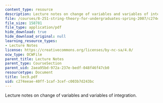 ```yaml
---
content_type: resource
description: Lecture notes on change of variables and variables of integration.
file: /courses/8-251-string-theory-for-undergraduates-spring-2007/c274eeae40ff1caf3cefc003b7d243bc_lec9.pdf
file_size: 158781
file_type: application/pdf
hide_download: true
hide_download_original: null
learning_resource_types:
- Lecture Notes
license: https://creativecommons.org/licenses/by-nc-sa/4.0/
ocw_type: OCWFile
parent_title: Lecture Notes
parent_type: CourseSection
parent_uid: 2aea95bd-972a-237e-bedf-048f46f47cb0
resourcetype: Document
title: lec9.pdf
uid: c274eeae-40ff-1caf-3cef-c003b7d243bc
---
```

Lecture notes on change of variables and variables of integration.